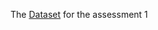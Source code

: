 The [Dataset](https://universityoflincoln-my.sharepoint.com/my?id=%2Fpersonal%2F29385647%5Fstudents%5Flincoln%5Fac%5Fuk%2FDocuments%2FUOL%20learning%2FSemester%20B%2FAdvanced%20ML%2FAssessment%201%2FDataset) for the assessment 1



